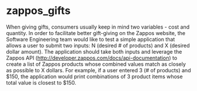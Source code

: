 zappos_gifts
============

When giving gifts, consumers usually keep in mind two variables - cost and quantity. In order to facilitate better gift-giving on the Zappos website, the Software Engineering team would like to test a simple application that allows a user to submit two inputs: N (desired # of products) and X (desired dollar amount). The application should take both inputs and leverage the Zappos API (http://developer.zappos.com/docs/api-documentation) to create a list of Zappos products whose combined values match as closely as possible to X dollars. For example, if a user entered 3 (# of products) and $150, the application would print combinations of 3 product items whose total value is closest to $150.
